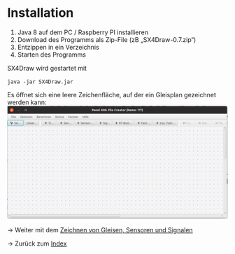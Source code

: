 # Installation

1. Java 8 auf dem PC / Raspberry PI installieren
2. Download des Programms als Zip-File (zB „SX4Draw-0.7.zip“)
3. Entzippen in ein Verzeichnis
4. Starten des Programms
   
SX4Draw wird gestartet mit

    java -jar SX4Draw.jar 

Es öffnet sich eine leere Zeichenfläche, auf der ein Gleisplan gezeichnet werden kann:
![Gleisplan](img1.png)

-> Weiter mit dem [Zeichnen von Gleisen, Sensoren und Signalen](draw_elements.md)

-> Zurück zum [Index](index.md)